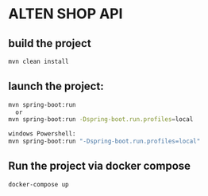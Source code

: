 # ALTEN SHOP API

## build the project
```sh
mvn clean install

```


## launch the project:

```sh
mvn spring-boot:run
  or  
mvn spring-boot:run -Dspring-boot.run.profiles=local

windows Powershell:
mvn spring-boot:run "-Dspring-boot.run.profiles=local"
```


## Run the project via docker compose

```sh
docker-compose up
